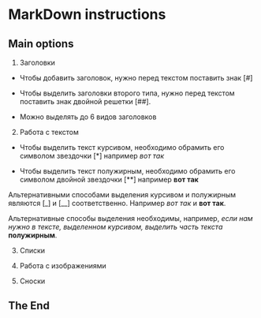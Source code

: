 # MarkDown instructions

## Main options

1. Заголовки

+ Чтобы добавить заголовок, нужно перед текстом поставить знак [#]

+ Чтобы выделить заголовки второго типа, нужно перед текстом поставить знак двойной решетки [##].

+ Можно выделять до 6 видов заголовков

2. Работа с текстом


* Чтобы выделить текст курсивом, необходимо обрамить его символом звездочки [*] например *вот так*

* Чтобы выделить текст полужирным, необходимо обрамить его символом двойной звездочки [**] например **вот так**

Альтернативными способами выделения курсивом и полужирным являются [_] и [__] соответственно. Например _вот так_ и __вот так__.

Альтернативные способы выделения необходимы, например, *если нам нужно в тексте, выделенном курсивом, выделить часть текста* __полужирным__.

3. Списки

4. Работа с изображениями

5. Сноски

## The End 
